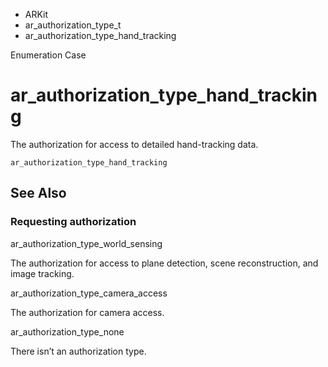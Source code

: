 

- ARKit
- ar_authorization_type_t
-  ar_authorization_type_hand_tracking 

Enumeration Case

# ar_authorization_type_hand_tracking

The authorization for access to detailed hand-tracking data.

``` source
ar_authorization_type_hand_tracking
```

## See Also

### Requesting authorization

ar_authorization_type_world_sensing

The authorization for access to plane detection, scene reconstruction, and image tracking.

ar_authorization_type_camera_access

The authorization for camera access.

ar_authorization_type_none

There isn’t an authorization type.

